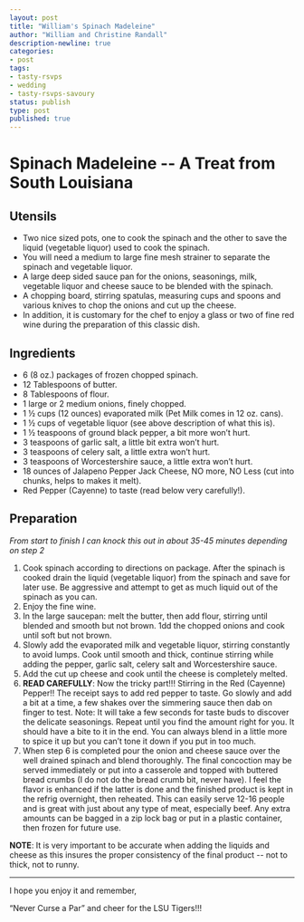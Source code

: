 ```yaml
---
layout: post
title: "William's Spinach Madeleine"
author: "William and Christine Randall"
description-newline: true
categories:
- post
tags:
- tasty-rsvps
- wedding
- tasty-rsvps-savoury
status: publish
type: post
published: true
---
```


# Spinach Madeleine -- A Treat from South Louisiana

## Utensils

* Two nice sized pots, one to cook the spinach and the other to save the liquid (vegetable liquor) used to cook the spinach.
* You will need a medium to large fine mesh strainer to separate the spinach and vegetable liquor.
* A large deep sided sauce pan for the onions, seasonings, milk, vegetable liquor and cheese sauce to be blended with the spinach.
* A chopping board, stirring spatulas, measuring cups and spoons and various knives to chop the onions and cut up the cheese.
* In addition, it is customary for the chef to enjoy a glass or two of fine red wine during the preparation of this classic dish.

## Ingredients

* 6 (8 oz.) packages of frozen chopped spinach.
* 12 Tablespoons of butter.
* 8 Tablespoons of flour.
* 1 large or 2 medium onions, finely chopped.
* 1 ½ cups (12 ounces) evaporated milk (Pet Milk comes in 12 oz. cans).
* 1 ½ cups of vegetable liquor (see above description of what this is).
* 1 ½ teaspoons of ground black pepper, a bit more won’t hurt.
* 3 teaspoons of garlic salt, a little bit extra won’t hurt.
* 3 teaspoons of celery salt, a little extra won’t hurt.
* 3 teaspoons of Worcestershire sauce, a little extra won’t hurt.
* 18 ounces of Jalapeno Pepper Jack Cheese, NO more, NO Less (cut into chunks, helps to makes it melt).
* Red Pepper (Cayenne) to taste (read below very carefully!).

## Preparation

_From start to finish I can knock this out in about 35-45 minutes depending on step 2_

1. Cook spinach according to directions on package. After the spinach is cooked drain the liquid (vegetable liquor) from the spinach and save for later use. Be aggressive and attempt to get as much liquid out of the spinach as you can.
1. Enjoy the fine wine.
1. In the large saucepan: melt the butter, then add flour, stirring until blended and smooth but not brown.
1dd the chopped onions and cook until soft but not brown.    
1. Slowly add the evaporated milk and vegetable liquor, stirring constantly to avoid lumps. Cook until smooth and thick, continue stirring while adding the pepper, garlic salt, celery salt and Worcestershire sauce.
1. Add the cut up cheese and cook until the cheese is completely melted.
1. **READ CAREFULLY**:  Now the tricky part!!! Stirring in the Red (Cayenne) Pepper!! The receipt says to add red pepper to taste. Go slowly and add a bit at a time, a few shakes over the simmering sauce then dab on finger to test. Note: It will take a few seconds for taste buds to discover the delicate seasonings. Repeat until you find the amount right for you. It should have a bite to it in the end. You can always blend in a little more to spice it up but you can’t tone it down if you put in too much.
1. When step 6 is completed pour the onion and cheese sauce over the well drained spinach and blend thoroughly. The final concoction may be served immediately or put into a casserole and topped with buttered bread crumbs (I do not do the bread crumb bit, never have). I feel the flavor is enhanced if the latter is done and the finished product is kept in the refrig overnight, then reheated. This can easily serve 12-16 people and is great with just about any type of meat, especially beef. Any extra amounts can be bagged in a zip lock bag or put in a plastic container, then frozen for future use.

**NOTE**: It is very important to be accurate when adding the liquids and cheese as this insures the proper consistency of the final product -- not to thick, not to runny.

***

I hope you enjoy it and remember,

“Never Curse a Par” and cheer for the LSU Tigers!!!
